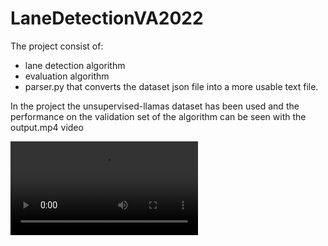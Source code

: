 # LaneDetectionVA2022
The project consist of:
- lane detection algorithm
- evaluation algorithm
- parser.py that converts the dataset json file into a more usable text file.

In the project the unsupervised-llamas dataset has been used and the performance on the validation set of the algorithm can be seen with the output.mp4 video

![](https://raw.githubusercontent.com/ErgastiAlex/LaneDetectionVA2022/clean_test/output.mp4)

